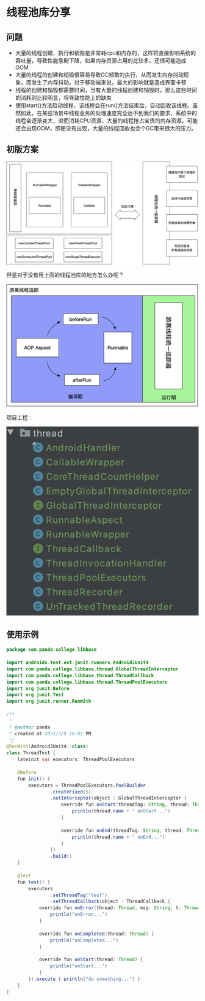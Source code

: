 # 线程池库分享

## 问题

* 大量的线程创建、执行和销毁是非常耗cpu和内存的，这样将直接影响系统的吞吐量，导致性能急剧下降，如果内存资源占用的比较多，还很可能造成OOM
* 大量的线程的创建和销毁很容易导致GC频繁的执行，从而发生内存抖动现象，而发生了内存抖动，对于移动端来说，最大的影响就是造成界面卡顿
* 线程的创建和销毁都需要时间，当有大量的线程创建和销毁时，那么这些时间的消耗则比较明显，将导致性能上的缺失
* 使用start()方法启动线程，该线程会在run()方法结束后，自动回收该线程。虽然如此，在某些场景中线程业务的处理速度完全达不到我们的要求，系统中的线程会逐渐变大，进而消耗CPU资源，大量的线程抢占宝贵的内存资源，可能还会出现OOM，即便没有出现，大量的线程回收也会个GC带来很大的压力。

## 初版方案

![](t1.png)

但是对于没有用上面的线程池库的地方怎么办呢？

![](t2.png)

项目工程：

![](t3.png)

## 使用示例

```java
package com.panda.college.libbase

import androidx.test.ext.junit.runners.AndroidJUnit4
import com.panda.college.libbase.thread.GlobalThreadInterceptor
import com.panda.college.libbase.thread.ThreadCallback
import com.panda.college.libbase.thread.ThreadPoolExecutors
import org.junit.Before
import org.junit.Test
import org.junit.runner.RunWith

/**
 *
 * @author panda
 * created at 2021/3/9 10:05 PM
 */
@RunWith(AndroidJUnit4::class)
class ThreadTest {
    lateinit var executors: ThreadPoolExecutors

    @Before
    fun init() {
        executors = ThreadPoolExecutors.PoolBuilder
                .createFixed(5)
                .setInterceptor(object : GlobalThreadInterceptor {
                    override fun onStart(threadTag: String, thread: Thread) {
                        println(thread.name + " onStart...")
                    }

                    override fun onEnd(threadTag: String, thread: Thread) {
                        println(thread.name + " onEnd...")
                    }
                })
                .build()
    }

    @Test
    fun test() {
        executors
                .setThreadTag("test")
                .setThreadCallback(object : ThreadCallback {
            override fun onError(thread: Thread, msg: String, t: Throwable) {
                println("onError...")
            }

            override fun onCompleted(thread: Thread) {
                println("onCompleted...")
            }

            override fun onStart(thread: Thread) {
                println("onStart...")
            }
        }).execute { println("do something...") }
    }
}
```